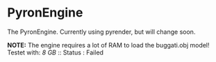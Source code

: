 # PyronEngine
The PyronEngine. Currently using pyrender, but will change soon.

**NOTE:** The engine requires a lot of RAM to load the buggati.obj model! Testet with: *8 GB* :: Status : Failed
